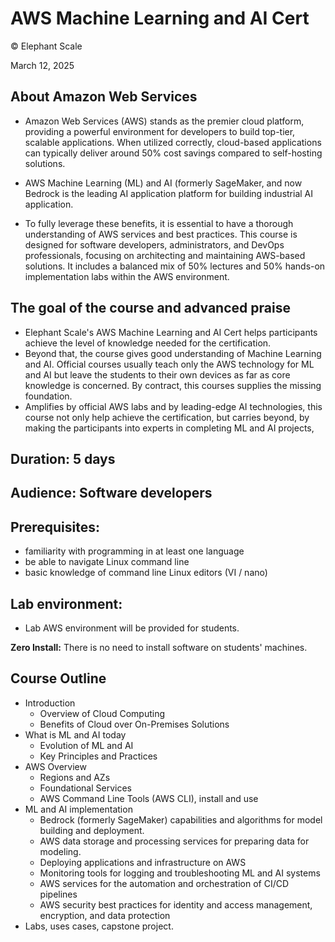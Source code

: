 # AWS Machine Learning and AI Cert

© Elephant Scale

March 12, 2025

## About Amazon Web Services

* Amazon Web Services (AWS) stands as the premier cloud platform, providing a powerful environment for developers to build top-tier, scalable applications. When utilized correctly, cloud-based
applications can typically deliver around 50% cost savings compared to self-hosting solutions.

* AWS Machine Learning (ML) and AI (formerly SageMaker, and now Bedrock is the leading AI application platform for building industrial AI application.

* To fully leverage these benefits, it is essential to have a thorough understanding of AWS services and best practices. This course is designed for software developers, administrators, and DevOps
professionals, focusing on architecting and maintaining AWS-based solutions. It includes a balanced mix of 50% lectures and 50% hands-on implementation labs within the AWS environment.

## The goal of the course and advanced praise

* Elephant Scale's AWS Machine Learning and AI Cert helps participants achieve the level of knowledge needed for the certification.
* Beyond that, the course gives good understanding of Machine Learning and AI. Official courses usually teach only the AWS technology for ML and AI but leave the students to their own devices as far as core knowledge is concerned. By contract, this courses supplies the missing foundation.
* Amplifies by official AWS labs and by leading-edge AI technologies, this course not only help achieve the certification, but carries beyond, by making the participants into experts in completing ML and AI projects,

## Duration: 5 days

## Audience: Software developers

## Prerequisites:

* familiarity with programming in at least one language
* be able to navigate Linux command line
* basic knowledge of command line Linux editors (VI / nano)

## Lab environment:

* Lab AWS environment will be provided for students.

**Zero Install:** There is no need to install software on students' machines.

## Course Outline

* Introduction
   - Overview of Cloud Computing
   - Benefits of Cloud over On-Premises Solutions
* What is ML and AI today
   - Evolution of ML and AI
   - Key Principles and Practices
* AWS Overview
   - Regions and AZs
   - Foundational Services
   - AWS Command Line Tools (AWS CLI), install and use
* ML and AI implementation
   - Bedrock (formerly SageMaker) capabilities and algorithms for model building and deployment.
   - AWS data storage and processing services for preparing data for modeling.
   - Deploying applications and infrastructure on AWS
   - Monitoring tools for logging and troubleshooting ML and AI systems
   - AWS services for the automation and orchestration of CI/CD pipelines
   - AWS security best practices for identity and access management, encryption, and data protection 
* Labs, uses cases, capstone project.
